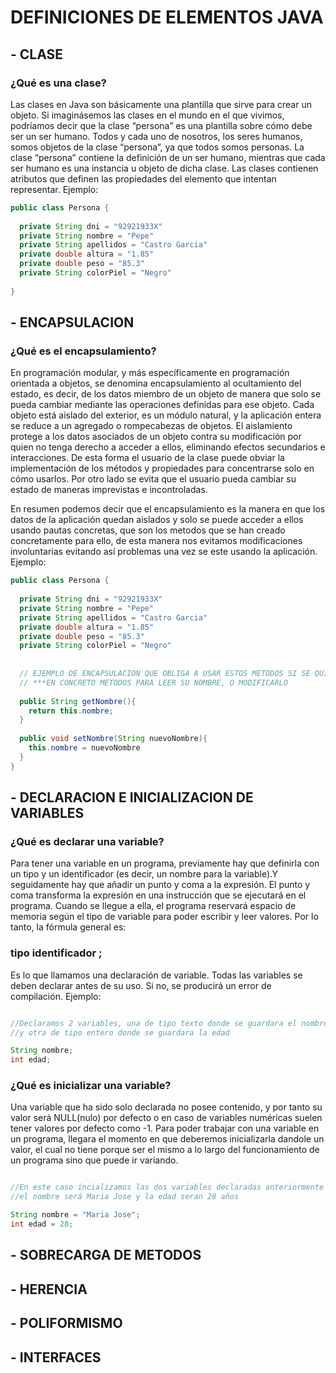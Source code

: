# DEFINICIONES DE ELEMENTOS JAVA

## - CLASE

### ¿Qué es una clase?
Las clases en Java son básicamente una plantilla que sirve para crear un objeto. Si imaginásemos las clases en el mundo en el que vivimos, podríamos decir que la clase “persona” es una plantilla sobre cómo debe ser un ser humano. Todos y cada uno de nosotros, los seres humanos, somos objetos de la clase “persona“, ya que todos somos personas. La clase “persona” contiene la definición de un ser humano, mientras que cada ser humano es una instancia u objeto de dicha clase.
Las clases contienen atributos que definen las propiedades del elemento que intentan representar. Ejemplo:

```java
public class Persona {
  
  private String dni = "92921933X"
  private String nombre = "Pepe"
  private String apellidos = "Castro Garcia"
  private double altura = "1.85"
  private double peso = "85.3"
  private String colorPiel = "Negro"
  
}

```

## - ENCAPSULACION

### ¿Qué es el encapsulamiento?
En programación modular, y más específicamente en programación orientada a objetos, se denomina encapsulamiento al ocultamiento del estado, es decir, de los datos miembro de un objeto de manera que solo se pueda cambiar mediante las operaciones definidas para ese objeto.
Cada objeto está aislado del exterior, es un módulo natural, y la aplicación entera se reduce a un agregado o rompecabezas de objetos. El aislamiento protege a los datos asociados de un objeto contra su modificación por quien no tenga derecho a acceder a ellos, eliminando efectos secundarios e interacciones.
De esta forma el usuario de la clase puede obviar la implementación de los métodos y propiedades para concentrarse solo en cómo usarlos. Por otro lado se evita que el usuario pueda cambiar su estado de maneras imprevistas e incontroladas.

En resumen podemos decir que el encapsulamiento es la manera en que los datos de la aplicación quedan aislados y solo se puede acceder a ellos usando pautas concretas, que son los metodos que se han creado concretamente para ello, de esta manera nos evitamos modificaciones involuntarias evitando así problemas una vez se este usando la aplicación. Ejemplo:

```java
public class Persona {
  
  private String dni = "92921933X"
  private String nombre = "Pepe"
  private String apellidos = "Castro Garcia"
  private double altura = "1.85"
  private double peso = "85.3"
  private String colorPiel = "Negro"
  
  
  // EJEMPLO DE ENCAPSULACION QUE OBLIGA A USAR ESTOS METODOS SI SE QUIEREN CAMBIAR LOS PARAMETROS DE ESTA PERSONA
  // ***EN CONCRETO METODOS PARA LEER SU NOMBRE, O MODIFICARLO
  
  public String getNombre(){
    return this.nombre;
  }
  
  public void setNombre(String nuevoNombre){
    this.nombre = nuevoNombre
  }
}

```

## - DECLARACION E INICIALIZACION DE VARIABLES

### ¿Qué es declarar una variable?
Para tener una variable en un programa, previamente hay que definirla con un tipo y un identificador (es decir, un nombre para la variable).Y seguidamente hay que añadir un punto y coma a la expresión.
El punto y coma transforma la expresión en una instrucción que se ejecutará en el programa. Cuando se llegue a ella, el programa reservará espacio de memoria según el tipo de variable para poder escribir y leer valores. Por lo tanto, la fórmula general es:
### tipo identificador ;
Es lo que llamamos una declaración de variable. Todas las variables se deben declarar antes de su uso. Si no, se producirá un error de compilación. Ejemplo:

```java

//Declaramos 2 variables, una de tipo texto donde se guardara el nombre
//y otra de tipo entero donde se guardara la edad

String nombre;
int edad;

```

### ¿Qué es inicializar una variable?
Una variable que ha sido solo declarada no posee contenido, y por tanto su valor será NULL(nulo) por defecto o en caso de variables
numéricas suelen tener valores por defecto como -1. Para poder trabajar con una variable en un programa, llegara el momento en que
deberemos inicializarla dandole un valor, el cual no tiene porque ser el mismo a lo largo del funcionamiento de un programa sino que
puede ir variando.

```java

//En este caso incializamos las dos variables declaradas anteriormente y les damos unos valores a cada una
//el nombre será Maria Jose y la edad seran 28 años

String nombre = "Maria Jose";
int edad = 28;

```

## - SOBRECARGA DE METODOS

## - HERENCIA

## - POLIFORMISMO

## - INTERFACES
